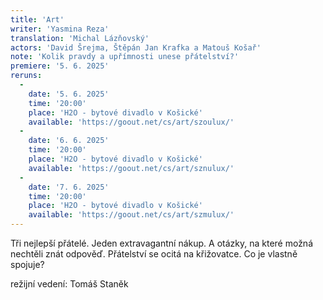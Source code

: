 ```yaml
---
title: 'Art'
writer: 'Yasmina Reza'
translation: 'Michal Lázňovský'
actors: 'David Šrejma, Štěpán Jan Krafka a Matouš Košař'
note: 'Kolik pravdy a upřímnosti unese přátelství?'
premiere: '5. 6. 2025'
reruns:
  -  
    date: '5. 6. 2025'
    time: '20:00'
    place: 'H2O - bytové divadlo v Košické'
    available: 'https://goout.net/cs/art/szoulux/'
  -
    date: '6. 6. 2025'
    time: '20:00'
    place: 'H2O - bytové divadlo v Košické'
    available: 'https://goout.net/cs/art/sznulux/'
  -
    date: '7. 6. 2025'
    time: '20:00'
    place: 'H2O - bytové divadlo v Košické'
    available: 'https://goout.net/cs/art/szmulux/'
---
```


Tři nejlepší přátelé. Jeden extravagantní nákup. A otázky, na které možná nechtěli znát odpověď.
Přátelství se ocitá na křižovatce. Co je vlastně spojuje?

režijní vedení: Tomáš Staněk
